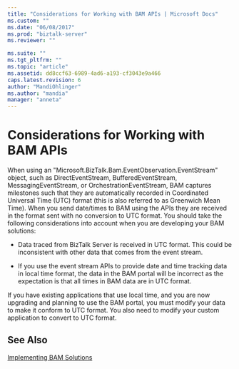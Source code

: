 ```yaml
---
title: "Considerations for Working with BAM APIs | Microsoft Docs"
ms.custom: ""
ms.date: "06/08/2017"
ms.prod: "biztalk-server"
ms.reviewer: ""

ms.suite: ""
ms.tgt_pltfrm: ""
ms.topic: "article"
ms.assetid: dd8ccf63-6989-4ad6-a193-cf3043e9a466
caps.latest.revision: 6
author: "MandiOhlinger"
ms.author: "mandia"
manager: "anneta"
---
```

# Considerations for Working with BAM APIs
When using an  "Microsoft.BizTalk.Bam.EventObservation.EventStream" object, such as DirectEventStream, BufferedEventStream, MessagingEventStream, or OrchestrationEventStream, BAM captures milestones such that they are automatically recorded in Coordinated Universal Time (UTC) format (this is also referred to as Greenwich Mean Time). When you send date/times to BAM using the APIs they are received in the format sent with no conversion to UTC format. You should take the following considerations into account when you are developing your BAM solutions:  
  
-   Data traced from BizTalk Server is received in UTC format. This could be inconsistent with other data that comes from the event stream.  
  
-   If you use the event stream APIs to provide date and time tracking data in local time format, the data in the BAM portal will be incorrect as the expectation is that all times in BAM data are in UTC format.  
  
 If you have existing applications that use local time, and you are now upgrading and planning to use the BAM portal, you must modify your data to make it conform to UTC format. You also need to modify your custom application to convert to UTC format.  
  
## See Also  
 [Implementing BAM Solutions](../core/implementing-bam-solutions.md)